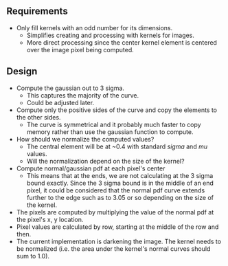 ## Requirements

 - Only fill kernels with an odd number for its dimensions.
   - Simplifies creating and processing with kernels for images. 
   - More direct processing since the center kernel element is centered over the
     image pixel being computed.


## Design
 - Compute the gaussian out to 3 sigma.
   - This captures the majority of the curve.
   - Could be adjusted later.
 - Compute only the positive sides of the curve and copy the elements to the
   other sides.
   - The curve is symmetrical and it probably much faster to copy memory rather
     than use the gaussian function to compute.
 - How should we normalize the computed values?
   - The central element will be at ~0.4 with standard *sigma* and *mu* values.
   - Will the normalization depend on the size of the kernel?
 - Compute normal/gaussian pdf at each pixel's center
   - This means that at the ends, we are not calculating at the 3 sigma bound
     exactly. Since the 3 sigma bound is in the middle of an end pixel, it
     could be considered that the normal pdf curve extends further to the edge
     such as to 3.05 or so depending on the size of the kernel.
 - The pixels are computed by multiplying the value of the normal pdf at the
   pixel's x, y location.
 - Pixel values are calculated by row, starting at the middle of the row and
   then.
 - The current implementation is darkening the image. The kernel needs to be
   normalized (i.e. the area under the kernel's normal curves should sum to 1.0).